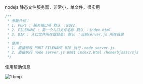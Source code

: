 nodejs 静态文件服务器，非常小，单文件，很实用

```js
/**
 * 参数介绍：
 * 1. PORT : 服务端口号 默认 ：8082
 * 2. FILENAME : 第一个入口文件名称 默认 ：index.html
 * 3. DIR : 入口文件所在跟目录: 默认 ：当前server.js 所在目录
 * 
 * 使用：
 * 1. 直接修改 PORT FILENAME DIR 执行：node server.js
 * 2. 直接执行 node server.js 8081 index2.html /home/bjsasc/sjs
 */
```

使用帮助信息

![1.bmp](https://i.loli.net/2019/01/17/5c3ff05da343a.bmp)